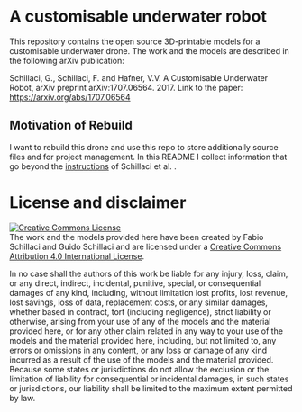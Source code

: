 # A customisable underwater robot
This repository contains the open source 3D-printable models for a customisable underwater drone. The work and the models are described in the following arXiv publication:

Schillaci, G., Schillaci, F. and Hafner, V.V. A Customisable Underwater Robot, arXiv preprint arXiv:1707.06564. 2017. Link to the paper: <a href="https://arxiv.org/abs/1707.06564" target="_blank">https://arxiv.org/abs/1707.06564 </a>

## Motivation of Rebuild
I want to rebuild this drone and use this repo to store additionally source files and for project management.
In this README I collect information that go beyond the [instructions](./instructions.md) of Schillaci et al. .


# License and disclaimer
<a rel="license" href="http://creativecommons.org/licenses/by/4.0/"><img alt="Creative Commons License" style="border-width:0" src="https://i.creativecommons.org/l/by/4.0/88x31.png" /></a><br />The work and the models provided here have been created by Fabio Schillaci and Guido Schillaci and are licensed under a <a rel="license" href="http://creativecommons.org/licenses/by/4.0/">Creative Commons Attribution 4.0 International License</a>.

In no case shall the authors of this work be liable for any injury, loss, claim, or any direct, indirect, incidental, punitive, special, or consequential damages of any kind, including, without limitation lost profits, lost revenue, lost savings, loss of data, replacement costs, or any similar damages, whether based in contract, tort (including negligence), strict liability or otherwise, arising from your use of any of the models and the material provided here, or for any other claim related in any way to your use of the models and the material provided here, including, but not limited to, any errors or omissions in any content, or any loss or damage of any kind incurred as a result of the use of the models and the material provided. Because some states or jurisdictions do not allow the exclusion or the limitation of liability for consequential or incidental damages, in such states or jurisdictions, our liability shall be limited to the maximum extent permitted by law.
